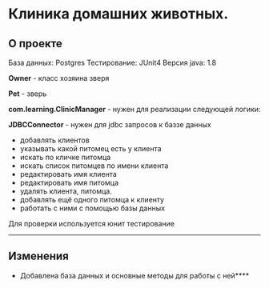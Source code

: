 # Клиника домашних животных.

## О проекте

База данных:    Postgres
Тестирование:   JUnit4
Версия java:    1.8 

**Owner** - класс хозяина зверя

**Pet** - зверь 

**com.learning.ClinicManager** - нужен для реализации следующей логики:

**JDBCConnector** - нужен для jdbc запросов к баззе данных

- добавлять клиентов
- yказывать какой питомец есть у клиента
- искать по кличке питомца
- искать список питомцев по имени клиента
- редактировать имя клиента
- редактировать имя питомца
- удалять клиента, питомца.
- добавлять ещё одного питомца к клиенту
- работать с ними с помощью базы данных

Для проверки используется юнит тестирование

 ---

## Изменения

 - Добавлена база данных и основные методы
 для работы с ней****